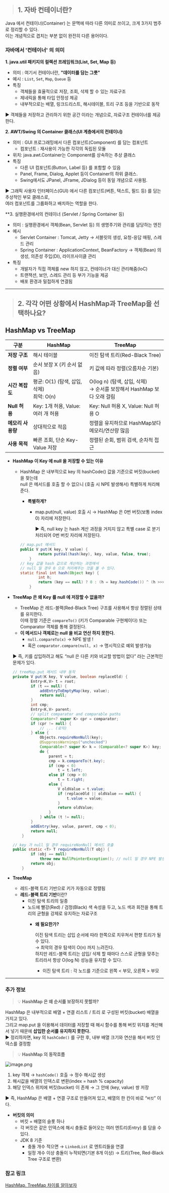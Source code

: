 > ## 1. 자바 컨테이너란? 
Java 에서 컨테이너(Container) 는 문맥에 따라 다른 의미로 쓰이고, 크게 3가지 범주로 정리할 수 있다. <br>
이는 개념적으로 겹치는 부분 없이 완전히 다른 용어이다. 

### 자바에서 '컨테이너' 의 의미 
**1. java.util 패키지의 컬렉션 프레임워크(List, Set, Map 등)**
- 의미 : 여기서 컨테이너란, **"데이터를 담는 그릇"**
- 예시 : `List`, `Set`, `Map`, `Queue` 등
- 특징
  - 객체들을 효율적으로 저장, 조회, 삭제 할 수 있는 자료구조
  - 제네릭을 통해 타입 안정성 제공
  - 내부적으로는 배열, 링크드리스트, 해시테이블, 트리 구조 등을 기반으로 동작
    
▶ 객체들을 저장하고 관리하기 위한 공간 이라는 개념으로, 자료구조 컨테이너를 제공한다. 

   
**2. AWT/Swing 의 Container 클래스(UI 계층에서의 컨테이너)**
- 의미 : GUI 프로그래밍에서 다른 컴포넌트(Component) 를 담는 컴포넌트
  - 컴포넌트 : 재사용이 가능한 각각의 독립된 모듈
- 위치: java.awt.Container는 Component를 상속하는 추상 클래스
- 특징
  - 다른 UI 컴포넌트(Button, Label 등) 를 포함할 수 있음
  - Panel, Frame, Dialog, Applet 등이 Container의 하위 클래스.
  - Swing에서도 JPanel, JFrame, JDialog 등이 동일 개념으로 사용됨.
    
▶ 그래픽 사용자 인터페이스(GUI) 에서 다른 컴포넌트(버튼, 텍스트, 필드 등) 를 담는 추상적인 부모 클래스로, <br>
   여러 컴포넌트를 그룹화하고 배치하는 역할을 한다. 

**3. 실행환경에서의 컨테이너 (Servlet / Spring Container 등) 
- 의미 : 실행환경에서 객체(Bean, Servlet 등) 의 생명주기와 관리를 담당하는 엔진
- 예시
  - Servlet Container : Tomcat, Jetty → 서블릿의 생성, 요청-응답 매핑, 스레드 관리
  - Spring Container : ApplicationContext, BeanFactory → 객체(Bean) 의 생성, 의존성 주입(DI), 라이프사이클 관리
- 특징
  -  개발자가 직접 객체를 new 하지 않고, 컨테이너가 대신 관리해줌(IoC)
  -  트랜잭션, 보안, 스레드 관리 등 부가 기능을 제공
  -  배포 환경과 밀접하게 연결됨 

<hr>

> ## 2. 각각 어떤 상황에서 HashMap과 TreeMap을 선택하나요?

## HashMap vs TreeMap

| **구분** | **HashMap** | **TreeMap** |
| --- | --- | --- |
| **저장 구조** | 해시 테이블 | 이진 탐색 트리(Red-Black Tree) |
| **정렬 여부** | 순서 보장 X (키 순서 없음) | 키 값에 따라 정렬(오름차순 기본) |
| **시간 복잡도** | 평균: O(1) (탐색, 삽입, 삭제) <br> 최악: O(n) | O(log n) (탐색, 삽입, 삭제) <br>→ 순서를 보장해서 HashMap 보다 오래 걸림  |
| **Null 허용** | Key: 1개 허용, Value: 여러 개 허용 | Key: Null 허용 X, Value: Null 허용 O |
| **메모리 사용량** | 상대적으로 적음 | 정렬을 유지하므로 HashMap보다 메모리/연산량 많음 |
| **사용 목적** | 빠른 조회, 단순 Key-Value 저장 | 정렬된 순회, 범위 검색, 순차적 접근 |

- **HashMap 이 Key 에 null 을 저장할 수 있는 이유**
    - HashMap 은 내부적으로 key 의 hashCode() 값을 기준으로 버킷(bucket) 을 찾는데 <br>
    null 은 메서드를 호출 할 수 없으니 (호출 시 NPE 발생해서) 특별하게 처리해준다.
        - **특별하게?**
            - map.put(null, value) 호출 시 → HashMap 은 0번 버킷(보통 index 0) 자리에 저장한다.
                
                ▶ 즉, null key 는 hash 계산 과정을 거치지 않고 특별 case 로 분기처리되어 0번 버킷 자리에 저장된다. 
                
        
        ```java
        // map.put 메서드 
        public V put(K key, V value) {
                return putVal(hash(key), key, value, false, true);
            }
        // key 값을 hash 값으로 계산하는 과정에서 
        // null 일 경우 0 으로 처리해주는 것을 볼 수 있다. 
        static final int hash(Object key) {
                int h;
                return (key == null) ? 0 : (h = key.hashCode()) ^ (h >>> 16);
            }
        ```
        
- **TreeMap 은 왜 Key 를 null 에 저장할 수 없을까?**
    - TreeMap 은 레드-블랙(Red-Black Tree) 구조를 사용해서 항상 정렬된 상태를 유지한다. <br>
    이때 정렬 기준은 `compareTo()` (키가 Comparable 구현체이다) 또는 Comparator 객체를 통해 결정된다.
    - **이 메서드나 객체로는 null 을 비교 연산 하지 못한다.**
        - `null.compareTo(x)` → NPE 발생 !
        - 혹은 `comparator.compare(null, x)` → 명시적으로 예외 발생가능
    
    ▶ 즉, 키를 삽입하려고 해도 “null 은 다른 키와 비교할 방법이 없다” 라는 근본적인 문제가 있다. 
    
    ```java
    // treeMap.put 메서드 내부 동작 
    private V put(K key, V value, boolean replaceOld) {
            Entry<K,V> t = root;
            if (t == null) {
                addEntryToEmptyMap(key, value);
                return null;
            }
            int cmp;
            Entry<K,V> parent;
            // split comparator and comparable paths
            Comparator<? super K> cpr = comparator;
            if (cpr != null) {
                // ... (로직) 
            } else {
                Objects.requireNonNull(key);
                @SuppressWarnings("unchecked")
                Comparable<? super K> k = (Comparable<? super K>) key;
                do {
                    parent = t;
                    cmp = k.compareTo(t.key);
                    if (cmp < 0)
                        t = t.left;
                    else if (cmp > 0)
                        t = t.right;
                    else {
                        V oldValue = t.value;
                        if (replaceOld || oldValue == null) {
                            t.value = value;
                        }
                        return oldValue;
                    }
                } while (t != null);
            }
            addEntry(key, value, parent, cmp < 0);
            return null;
        }
    
    // key 가 null 일 경우 requireNonNull 메서드 호출 
    public static <T> T requireNonNull(T obj) {
            if (obj == null)
                throw new NullPointerException(); // null 일 경우 NPE 발생시키는 것을 볼 수 있음 
            return obj;
        }
    ```
    

- **TreeMap**
    - 레드-블랙 트리 기반으로 키가 자동으로 정렬됨
    - **레드-블랙 트리 기반**이란?
        - 이진 탐색 트리의 일종
        - 노드에 빨강(Red) / 검정(Black) 색 속성을 두고, 노드 색과 회전을 통해 트리의 균형을 강제로 유지하는 자료구조
            - **왜 필요한가?**
                
                이진 탐색 트리는 삽입 순서에 따라 한쪽으로 치우쳐서 편향 트리가 될 수 있다. <br>
                → 최악의 경우 탐색이 O(n) 까지 느려진다. <br>
                하지만 레드-블랙 트리는 삽입/ 삭제 할 때마다 스스로 균형을 맞추는 트리라서 항상 O(log N) 성능을 유지할 수 있다. 
                
                - 이진 탐색 트리 : 각 노드를 기준으로 왼쪽 < 부모, 오른쪽 > 부모
    

<hr> 

### 추가 정보 

> 💡 **HashMap 은 왜 순서를 보장하지 못할까?** 

HashMap 은 내부적으로 배열 + 연결 리스트 / 트리 로 구성된 버킷(bucket) 배열을 가지고 있다. <br>
그리고 map.put 을 이용해서 데이터를 저장할 때 해시 함수를 통해 버킷 위치를 계산해서 넣기 때문에 **삽입한 순서를 유지하지 못한다.** <br>
▶ 정리하자면, key 의 `hashCode()`  를 구한 후, 내부 배열 크기와 연산을 해서 버킷 인덱스를 결정함


> 💡 **HashMap 의 동작흐름**

![image.png](attachment:eaae6f63-4ab5-4c42-b3da-e45fe1b311a7:image.png)

1. key 객체 → `hashCode()` 호출 → 정수 해시값 생성
2. 해시값을 배열의 인덱스로 변환(index = hash % capacity) 
3. 해당 인덱스 위치에 버킷(bucket) 이 존재 → 그 안에 (key, value) 쌍 저장 

▶ 즉, HashMap 은 배열 + 연결 구조로 만들어져 있고, 배열의 한 칸이 바로 “`버킷`” 이다.

- **버킷의 의미**
    - 버킷 = 배열의 슬롯 하나
    - 각 버킷은 같은 인덱스에 해시 충돌로 들어오는 여러 엔트리(Entry) 를 담을 수 있다.
    - JDK 8 기준
        - 충돌 개수 적으면 → `LinkedList` 로 엔트리들을 연결
        - 일정 개수 이상 충돌이 누적되면(기본 8개 이상) → 트리(Tree, Red-Black Tree 구조로 변환)


### 참고 링크  

[HashMap, TreeMap 차이를 알아보자](https://velog.io/@kimunche/HashMap-TreeMap-%EC%B0%A8%EC%9D%B4%EB%A5%BC-%EC%95%8C%EC%95%84boza)
